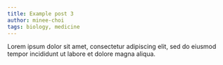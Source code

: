 ```yaml
---
title: Example post 3
author: minee-choi
tags: biology, medicine
---
```


Lorem ipsum dolor sit amet, consectetur adipiscing elit, sed do eiusmod tempor incididunt ut labore et dolore magna aliqua.
